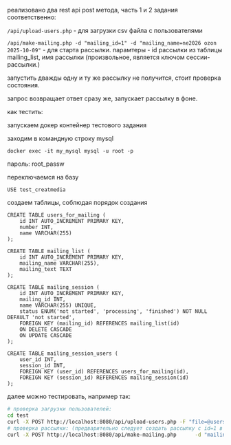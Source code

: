 реализовано два rest api post метода, часть 1 и 2 задания соответственно:

```/api/upload-users.php``` - для загрузки csv файла с пользователями

```/api/make-mailing.php -d "mailing_id=1" -d "mailing_name=ne2026 ozon 2025-10-09"``` - для старта рассылки. парамтеры - id рассылки из таблицы mailing_list, имя рассылки (произвольное, является ключом сессии-рассылки.)

запустить дважды одну и ту же рассылку не получится, стоит проверка состояния.

запрос возвращает ответ сразу же, запускает рассылку в фоне.

как тестить:

запускаем докер контейнер тестового задания

заходим в командную строку mysql
```shell
docker exec -it my_mysql mysql -u root -p
```
пароль: root_passw

переключаемся на базу
```mysql
USE test_creatmedia
```
    
создаем таблицы, соблюдая порядок создания
```mysql
CREATE TABLE users_for_mailing (
    id INT AUTO_INCREMENT PRIMARY KEY,
    number INT,
    name VARCHAR(255)
);

CREATE TABLE mailing_list (
    id INT AUTO_INCREMENT PRIMARY KEY,
    mailing_name VARCHAR(255),
    mailing_text TEXT
);

CREATE TABLE mailing_session (
    id INT AUTO_INCREMENT PRIMARY KEY,
    mailing_id INT,
    name VARCHAR(255) UNIQUE,
    status ENUM('not started', 'processing', 'finished') NOT NULL DEFAULT 'not started',
    FOREIGN KEY (mailing_id) REFERENCES mailing_list(id)
    ON DELETE CASCADE
    ON UPDATE CASCADE
);

CREATE TABLE mailing_session_users (
    user_id INT,
    session_id INT,
    FOREIGN KEY (user_id) REFERENCES users_for_mailing(id),
    FOREIGN KEY (session_id) REFERENCES mailing_session(id)
);
```
далее можно тестировать, например так:

```bash
# проверка загрузки пользователей:
cd test
curl -X POST http://localhost:8080/api/upload-users.php -F "file=@users.csv"
# проверка рассылки: (предварительно следует создать рассылку с id=1 в таблице mailing_list)
curl -X POST http://localhost:8080/api/make-mailing.php      -d "mailing_id=1"      -d "mailing_name=ne2026 ozon 2025-10-09"
```
